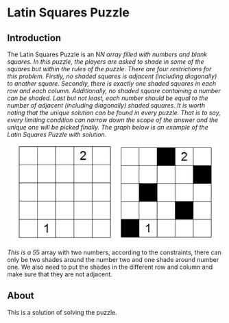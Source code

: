 Latin Squares Puzzle
===

Introduction
---
The Latin Squares Puzzle is an N*N array filled with numbers and blank squares. In this puzzle, the players are asked to shade in some of the squares but within the rules of the puzzle. There are four restrictions for this problem. Firstly, no shaded squares is adjacent (including diagonally) to another square. Secondly, there is exactly one shaded squares in each row and each column. Additionally, no shaded square containing a number can be shaded. Last but not least, each number should be equal to the number of adjacent (including diagonally) shaded squares. It is worth noting that the unique solution can be found in every puzzle. That is to say, every limiting condition can narrow down the scope of the answer and the unique one will be picked finally.
The graph below is an example of the Latin Squares Puzzle with solution.
![](https://raw.githubusercontent.com/cAntCheng/how_to_shadow_this_latin_square/master/Screen.Shot.2016-02-25.at.3.14.53.AM.png)
This is a 5*5 array with two numbers, according to the constraints, there can only be two shades around the number two and one shade around number one. We also need to put the shades in the different row and column and make sure that they are not adjacent.

About
---
This is a solution of solving the puzzle.

